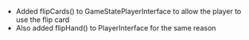 * Added flipCards() to GameStatePlayerInterface to allow the player to use the flip card
* Also added flipHand() to PlayerInterface for the same reason